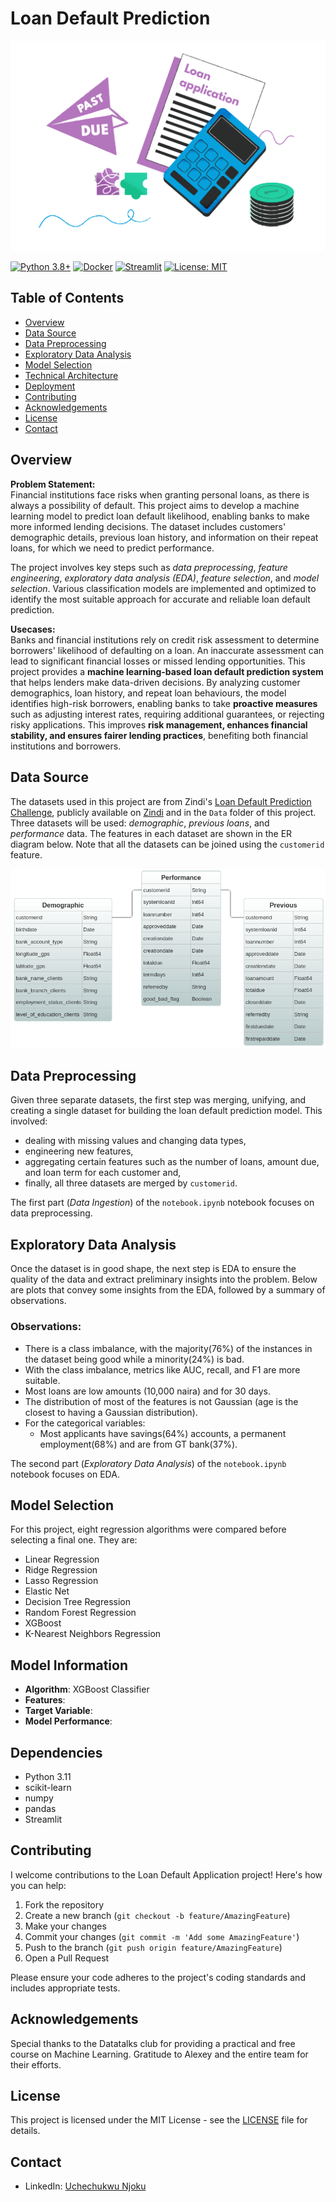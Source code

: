 # Loan Default Prediction

<p align="center">
  <img src="./images/logo1.webp" alt="Loan Default.">
</p>

[![Python 3.8+](https://img.shields.io/badge/python-3.8+-blue.svg)](https://www.python.org/downloads)
[![Docker](https://img.shields.io/badge/Docker-v27.3.1-informational)](https://www.docker.com)
[![Streamlit](https://img.shields.io/badge/Powered%20by-Streamlit-ff4b4b)](https://streamlit.io/)
[![License: MIT](https://img.shields.io/badge/License-MIT-yellow.svg)](https://opensource.org/licenses/MIT)

## Table of Contents
- [Overview](#overview)
- [Data Source](#data-source)
- [Data Preprocessing](#data-preprocessing)
- [Exploratory Data Analysis](#exploratory-data-analysis)
- [Model Selection](#model-selection)
- [Technical Architecture](#technical-architecture)
- [Deployment](#deployment)
- [Contributing](#contributing)
- [Acknowledgements](#acknowledgements)
- [License](#license)
- [Contact](#contact)

## Overview

**Problem Statement:**  
Financial institutions face risks when granting personal loans, as there is always a possibility of default. This project aims to develop a machine learning model to predict loan default likelihood, enabling banks to make more informed lending decisions. The dataset includes customers' demographic details, previous loan history, and information on their repeat loans, for which we need to predict performance.

The project involves key steps such as *data preprocessing*, *feature engineering*, *exploratory data analysis (EDA)*, *feature selection*, and *model selection*. Various classification models are implemented and optimized to identify the most suitable approach for accurate and reliable loan default prediction.

**Usecases:**  
Banks and financial institutions rely on credit risk assessment to determine borrowers' likelihood of defaulting on a loan. An inaccurate assessment can lead to significant financial losses or missed lending opportunities. This project provides a **machine learning-based loan default prediction system** that helps lenders make data-driven decisions. By analyzing customer demographics, loan history, and repeat loan behaviours, the model identifies high-risk borrowers, enabling banks to take **proactive measures** such as adjusting interest rates, requiring additional guarantees, or rejecting risky applications. This improves **risk management, enhances financial stability, and ensures fairer lending practices**, benefiting both financial institutions and borrowers.

## Data Source
The datasets used in this project are from Zindi's [Loan Default Prediction Challenge](https://zindi.africa/competitions/data-science-nigeria-challenge-1-loan-default-prediction/data), publicly available on [Zindi](https://zindi.africa/) and in the ```Data``` folder of this project. Three datasets will be used: *demographic*, *previous loans*, and *performance* data. The features in each dataset are shown in the ER diagram below. Note that all the datasets can be joined using the ```customerid``` feature.

<p align="center">
  <img src="./images/erd.png" alt="Entity Relationship Diagram.">
</p>

## Data Preprocessing
Given three separate datasets, the first step was merging, unifying, and creating a single dataset for building the loan default prediction model. This involved:
- dealing with missing values and changing data types,
- engineering new features,
- aggregating certain features such as the number of loans, amount due, and loan term for each customer and,
- finally, all three datasets are merged by ```customerid```.
  
The first part (*Data Ingestion*) of the ```notebook.ipynb``` notebook  focuses on data preprocessing.

## Exploratory Data Analysis
Once the dataset is in good shape, the next step is EDA to ensure the quality of the data and extract preliminary insights into the problem. Below are plots that convey some insights from the EDA, followed by a summary of observations.



### Observations:
- There is a class imbalance, with the majority(76%) of the instances in the dataset being good while a minority(24%) is bad.
- With the class imbalance, metrics like AUC, recall, and F1 are more suitable.
- Most loans are low amounts (10,000 naira) and for 30 days.
- The distribution of most of the features is not Gaussian (age is the closest to having a Gaussian distribution).
- For the categorical variables:
    - Most applicants have savings(64%) accounts, a permanent employment(68%) and are from GT bank(37%).
 
The second part (*Exploratory Data Analysis*) of the ```notebook.ipynb``` notebook  focuses on EDA.




## Model Selection
For this project, eight regression algorithms were compared before selecting a final one. They are:

  - Linear Regression
  - Ridge Regression
  - Lasso Regression
  - Elastic Net
  - Decision Tree Regression
  - Random Forest Regression
  - XGBoost
  - K-Nearest Neighbors Regression
    
## Model Information

- **Algorithm**: XGBoost Classifier
- **Features**: 
- **Target Variable**: 
- **Model Performance**: 

## Dependencies

- Python 3.11
- scikit-learn
- numpy
- pandas
- Streamlit

## Contributing

I welcome contributions to the Loan Default Application project! Here's how you can help:

1. Fork the repository
2. Create a new branch (`git checkout -b feature/AmazingFeature`)
3. Make your changes
4. Commit your changes (`git commit -m 'Add some AmazingFeature'`)
5. Push to the branch (`git push origin feature/AmazingFeature`)
6. Open a Pull Request

Please ensure your code adheres to the project's coding standards and includes appropriate tests.

## Acknowledgements

Special thanks to the Datatalks club for providing a practical and free course on Machine Learning. Gratitude to Alexey and the entire team for their efforts.

## License

This project is licensed under the MIT License - see the [LICENSE](https://opensource.org/license/mit) file for details.


## Contact
- LinkedIn: [Uchechukwu Njoku](https://www.linkedin.com/in/funjoku/)
